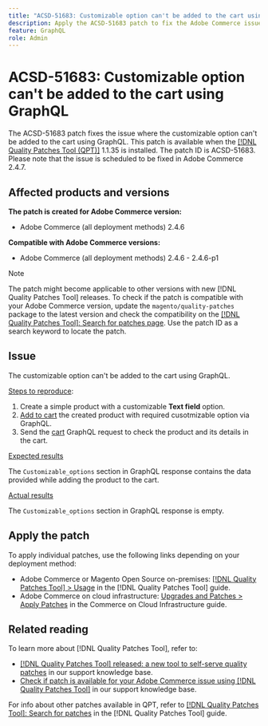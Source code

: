 ```yaml
---
title: "ACSD-51683: Customizable option can't be added to the cart using GraphQL"
description: Apply the ACSD-51683 patch to fix the Adobe Commerce issue where the customizable option can't be added to the cart using GraphQL.
feature: GraphQL
role: Admin
---
```

# ACSD-51683: Customizable option can't be added to the cart using GraphQL

The ACSD-51683 patch fixes the issue where the customizable option can't be added to the cart using GraphQL. This patch is available when the [[!DNL Quality Patches Tool (QPT)]](/help/announcements/adobe-commerce-announcements/magento-quality-patches-released-new-tool-to-self-serve-quality-patches.md) 1.1.35 is installed. The patch ID is ACSD-51683. Please note that the issue is scheduled to be fixed in Adobe Commerce 2.4.7.

## Affected products and versions

**The patch is created for Adobe Commerce version:**

* Adobe Commerce (all deployment methods) 2.4.6

**Compatible with Adobe Commerce versions:**

* Adobe Commerce (all deployment methods) 2.4.6 - 2.4.6-p1

>[!NOTE]
>
>The patch might become applicable to other versions with new [!DNL Quality Patches Tool] releases. To check if the patch is compatible with your Adobe Commerce version, update the `magento/quality-patches` package to the latest version and check the compatibility on the [[!DNL Quality Patches Tool]: Search for patches page](https://experienceleague.adobe.com/tools/commerce-quality-patches/index.html). Use the patch ID as a search keyword to locate the patch.

## Issue

The customizable option can't be added to the cart using GraphQL.

<u>Steps to reproduce</u>:

1. Create a simple product with a customizable **Text field** option.
1. [Add to cart](https://developer.adobe.com/commerce/webapi/graphql/tutorials/checkout/add-product-to-cart/) the created product with required cusotmizable option via GraphQL.
1. Send the [cart](https://developer.adobe.com/commerce/webapi/graphql/schema/cart/queries/cart/) GraphQL request to check the product and its details in the cart.

<u>Expected results</u>

The `Customizable_options` section in GraphQL response contains the data provided while adding the product to the cart.

<u>Actual results</u>

The `Customizable_options` section in GraphQL response is empty.

## Apply the patch

To apply individual patches, use the following links depending on your deployment method:

* Adobe Commerce or Magento Open Source on-premises: [[!DNL Quality Patches Tool] > Usage](https://experienceleague.adobe.com/docs/commerce-operations/tools/quality-patches-tool/usage.html) in the [!DNL Quality Patches Tool] guide.
* Adobe Commerce on cloud infrastructure: [Upgrades and Patches > Apply Patches](https://experienceleague.adobe.com/docs/commerce-cloud-service/user-guide/develop/upgrade/apply-patches.html) in the Commerce on Cloud Infrastructure guide.

## Related reading

To learn more about [!DNL Quality Patches Tool], refer to:

* [[!DNL Quality Patches Tool] released: a new tool to self-serve quality patches](/help/announcements/adobe-commerce-announcements/magento-quality-patches-released-new-tool-to-self-serve-quality-patches.md) in our support knowledge base.
* [Check if patch is available for your Adobe Commerce issue using [!DNL Quality Patches Tool]](/help/support-tools/patches-available-in-qpt-tool/check-patch-for-magento-issue-with-magento-quality-patches.md) in our support knowledge base.

For info about other patches available in QPT, refer to [[!DNL Quality Patches Tool]: Search for patches](https://experienceleague.adobe.com/tools/commerce-quality-patches/index.html) in the [!DNL Quality Patches Tool] guide.